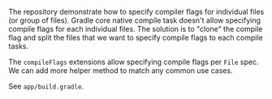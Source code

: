 The repository demonstrate how to specify compiler flags for individual files (or group of files).
Gradle core native compile task doesn't allow specifying compile flags for each individual files.
The solution is to "clone" the compile flag and split the files that we want to specify compile flags to each compile tasks.

The `compileFlags` extensions allow specifying compile flags per `File` spec.
We can add more helper method to match any common use cases.

See `app/build.gradle`.
